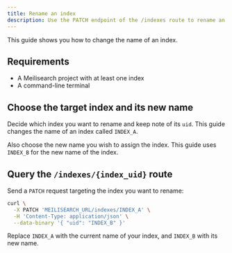```yaml
---
title: Rename an index
description: Use the PATCH endpoint of the /indexes route to rename an index
---
```


This guide shows you how to change the name of an index.

## Requirements

- A Meilisearch project with at least one index
- A command-line terminal

## Choose the target index and its new name

Decide which index you want to rename and keep note of its `uid`. This guide changes the name of an index called  `INDEX_A`.

Also choose the new name you wish to assign the index. This guide uses `INDEX_B` for the new name of the index.

## Query the `/indexes/{index_uid}` route

Send a `PATCH` request targeting the index you want to rename:

```sh
curl \
  -X PATCH 'MEILISEARCH_URL/indexes/INDEX_A' \
  -H 'Content-Type: application/json' \
  --data-binary '{ "uid": "INDEX_B" }'
```

Replace `INDEX_A` with the current name of your index, and `INDEX_B` with its new name.